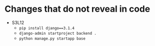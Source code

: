 # Changes that do not reveal in code

- S3L12
  - `pip install django==3.1.4`
  - `django-admin startproject backend .`
  - `python manage.py startapp base`